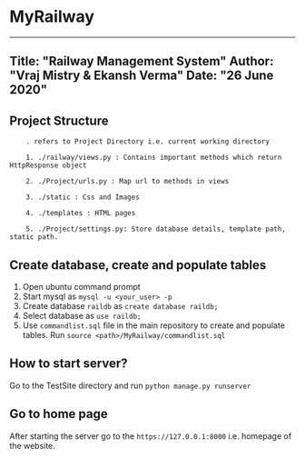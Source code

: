 # MyRailway

---
Title: "Railway Management System"
Author: "Vraj Mistry & Ekansh Verma"
Date: "26 June 2020"
---

## Project Structure
        . refers to Project Directory i.e. current working directory
    
        1. ./railway/views.py : Contains important methods which return HttpResponse object
    
        2. ./Project/urls.py : Map url to methods in views
    
        3. ./static : Css and Images
    
        4. ./templates : HTML pages
    
        5. ./Project/settings.py: Store database details, template path, static path.

## Create database, create and populate tables
1) Open ubuntu command prompt
2) Start mysql as `mysql -u <your_user> -p`
3) Create database `raildb` as `create database raildb;`
4) Select database as `use raildb;`
5) Use `commandlist.sql` file in the main repository to create and populate tables. Run `source <path>/MyRailway/commandlist.sql`

## How to start server?
Go to the TestSite directory and run ``python manage.py runserver``

## Go to home page
After starting the server go to the ``https://127.0.0.1:8000`` i.e. homepage of the website.

